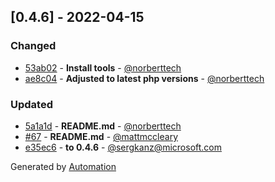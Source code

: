 ## [0.4.6] - 2022-04-15

### Changed
- [53ab02](https://github.com/app-insights-php/applicationInsights-php/commit/53ab0201679529c060f98a34c17ecaea2720d620) - **Install tools** - [@norberttech](https://github.com/norberttech)
- [ae8c04](https://github.com/app-insights-php/applicationInsights-php/commit/ae8c0494fcf19a23c1a292f51a1629ebf2413f90) - **Adjusted to latest php versions** - [@norberttech](https://github.com/norberttech)

### Updated
- [5a1a1d](https://github.com/app-insights-php/applicationInsights-php/commit/5a1a1d6fdb4ac11cf8e2b7ef4ba8852b8626c1f0) - **README.md** - [@norberttech](https://github.com/norberttech)
- [#67](https://github.com/microsoft/ApplicationInsights-PHP/pull/67) - **README.md** - [@mattmccleary](https://github.com/mattmccleary)
- [e35ec6](https://github.com/app-insights-php/applicationInsights-php/commit/e35ec61a9f370ec5b97c79cd20cab73628222e7c) - **to 0.4.6** - [@sergkanz@microsoft.com](#)

Generated by [Automation](https://github.com/aeon-php/automation)